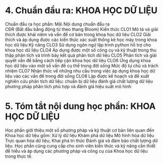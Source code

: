 # 4. Chuẩn đầu ra: KHOA HỌC DỮ LIỆU
Chuẩn đầu ra học phần: Mã\ Nội dung chuẩn đầu ra\
CĐR (Bắt đầu bằng động từ theo thang Bloom) Kiến thức
CLO1 Mô tả và giải thích được khái niệm và vấn đề cơ bản trong khoa học dữ liệu
CLO2 Giải thích và áp dụng được các kiến thức xác suất thống kê học máy trong khoa học dữ liệu
Kỹ năng
CLO3 Sử dụng ngôn ngữ lập trình python hỗ trợ cho khoa học dữ liệu
CLO4 Áp dụng được một số công cụ và kỹ thuật trong thu thập phân tích và trình bày kết quả phân tích dữ liệu
CLO5 Phân tích và giải quyết vấn đề bằng cách tiếp cận khoa học dữ liệu
CLO6 Ứng dụng khoa học dữ liệu vào một số vấn đề cụ thể trong đời sống
Mức độ tự chủ và trách nhiệm
CLO7 Nhận thức về những nhu cầu trong việc áp dụng khoa học dữ liệu vào các vấn đề trong đời sống
CLO8 Lập được kế hoạch và đề xuất nghiên cứu phân tích dữ liệu: chuẩn bị dữ liệu đánh giá chất lượng dữ liệu phương pháp phân tích phù hợp và đánh giá hiệu suất mô hình
# 5. Tóm tắt nội dung học phần: KHOA HỌC DỮ LIỆU
Học phần giới thiệu một số phương pháp và kỹ thuật cơ bản liên quan đến Khoa học dữ liệu gồm: Xử lý dữ liệu Khám phá dữ liệu Mô hình hóa dữ liệu Trực quan hóa dữ liệu; Khai phá tri thức Đánh giá và đảm bảo chất lượng dữ liệu. Học phần cũng cung cấp cho sinh viên kiến thức và kỹ năng cần thiết để hiểu và áp dụng các phương pháp và công cụ của Khoa học dữ liệu trong thực tế.
